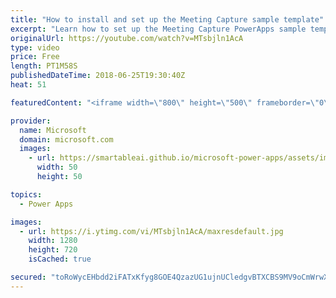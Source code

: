 ```yaml
---
title: "How to install and set up the Meeting Capture sample template"
excerpt: "Learn how to set up the Meeting Capture PowerApps sample template and make it your own.  Learn more: https://powerapps.microsoft.com/en-us/blog/capture-meetings-notes-like-a-pro/"
originalUrl: https://youtube.com/watch?v=MTsbjln1AcA
type: video
price: Free
length: PT1M58S
publishedDateTime: 2018-06-25T19:30:40Z
heat: 51

featuredContent: "<iframe width=\"800\" height=\"500\" frameborder=\"0\" src=\"https://www.youtube.com/embed/MTsbjln1AcA\" allow=\"accelerometer; autoplay; encrypted-media; gyroscope; picture-in-picture\" allowfullscreen></iframe>"

provider:
  name: Microsoft
  domain: microsoft.com
  images:
    - url: https://smartableai.github.io/microsoft-power-apps/assets/images/organizations/microsoft.com-50x50.jpg
      width: 50
      height: 50

topics:
  - Power Apps

images:
  - url: https://i.ytimg.com/vi/MTsbjln1AcA/maxresdefault.jpg
    width: 1280
    height: 720
    isCached: true

secured: "toRoWycEHbdd2iFATxKfyg8GOE4QzazUG1ujnUCledgvBTXCBS9MV9oCmWrwX4gCrOf/bRkCTh55pyHJ8PvZ269XuDl6p/XL0haWz/ebJLKvOnvw/3LCIgYCosyY7wENQACBliiVhV4VlQqQR+gedgcqaaxtJ6ClyyxbKJP1q2bPjfY7WU3hI4QGqsZsyyCahcZZMQs7XcUOXseonXgqE9yIrqOv+zyGkTVVKAuTKRPAxPExKd8m9HHr5K0SZb69nwFqVn/GSuVzPXqub3Krsc2WTZWTsHek5yiV8cV5WE81ygZ4UNB4Qt4/xP/g9ch4wtRaTEdVLSKFx2qlSgixVivCaL5jcoTtnlyaXEU6SMYJcYBFfNqySKhKDHn36z8XHpQWhc8PPOxL6K7k2xtbiSh9UIvKR17uw3m1L1myQPk=;M5JbarWU0DXNvLDqI+8jAA=="
---
```


